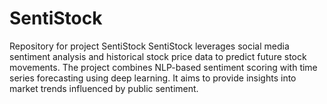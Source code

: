 # SentiStock
Repository for project SentiStock
SentiStock leverages social media sentiment analysis and historical stock price data to predict future stock movements. The project combines NLP-based sentiment scoring with time series forecasting using deep learning. It aims to provide insights into market trends influenced by public sentiment.

